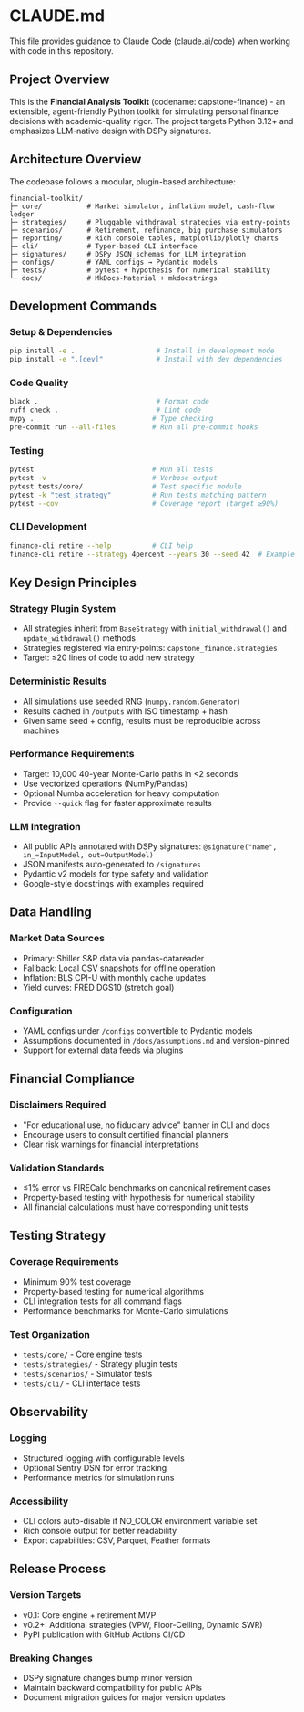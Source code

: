 # CLAUDE.md

This file provides guidance to Claude Code (claude.ai/code) when working with code in this repository.

## Project Overview

This is the **Financial Analysis Toolkit** (codename: capstone-finance) - an extensible, agent-friendly Python toolkit for simulating personal finance decisions with academic-quality rigor. The project targets Python 3.12+ and emphasizes LLM-native design with DSPy signatures.

## Architecture Overview

The codebase follows a modular, plugin-based architecture:

```
financial-toolkit/
├─ core/           # Market simulator, inflation model, cash-flow ledger
├─ strategies/     # Pluggable withdrawal strategies via entry-points
├─ scenarios/      # Retirement, refinance, big purchase simulators
├─ reporting/      # Rich console tables, matplotlib/plotly charts
├─ cli/            # Typer-based CLI interface
├─ signatures/     # DSPy JSON schemas for LLM integration
├─ configs/        # YAML configs → Pydantic models
├─ tests/          # pytest + hypothesis for numerical stability
└─ docs/           # MkDocs-Material + mkdocstrings
```

## Development Commands

### Setup & Dependencies
```bash
pip install -e .                    # Install in development mode
pip install -e ".[dev]"             # Install with dev dependencies
```

### Code Quality
```bash
black .                             # Format code
ruff check .                        # Lint code
mypy .                             # Type checking
pre-commit run --all-files         # Run all pre-commit hooks
```

### Testing
```bash
pytest                             # Run all tests
pytest -v                          # Verbose output
pytest tests/core/                 # Test specific module
pytest -k "test_strategy"          # Run tests matching pattern
pytest --cov                       # Coverage report (target ≥90%)
```

### CLI Development
```bash
finance-cli retire --help          # CLI help
finance-cli retire --strategy 4percent --years 30 --seed 42  # Example run
```

## Key Design Principles

### Strategy Plugin System
- All strategies inherit from `BaseStrategy` with `initial_withdrawal()` and `update_withdrawal()` methods
- Strategies registered via entry-points: `capstone_finance.strategies`
- Target: ≤20 lines of code to add new strategy

### Deterministic Results
- All simulations use seeded RNG (`numpy.random.Generator`)
- Results cached in `/outputs` with ISO timestamp + hash
- Given same seed + config, results must be reproducible across machines

### Performance Requirements
- Target: 10,000 40-year Monte-Carlo paths in <2 seconds
- Use vectorized operations (NumPy/Pandas)
- Optional Numba acceleration for heavy computation
- Provide `--quick` flag for faster approximate results

### LLM Integration
- All public APIs annotated with DSPy signatures: `@signature("name", in_=InputModel, out=OutputModel)`
- JSON manifests auto-generated to `/signatures`
- Pydantic v2 models for type safety and validation
- Google-style docstrings with examples required

## Data Handling

### Market Data Sources
- Primary: Shiller S&P data via pandas-datareader
- Fallback: Local CSV snapshots for offline operation
- Inflation: BLS CPI-U with monthly cache updates
- Yield curves: FRED DGS10 (stretch goal)

### Configuration
- YAML configs under `/configs` convertible to Pydantic models
- Assumptions documented in `/docs/assumptions.md` and version-pinned
- Support for external data feeds via plugins

## Financial Compliance

### Disclaimers Required
- "For educational use, no fiduciary advice" banner in CLI and docs
- Encourage users to consult certified financial planners
- Clear risk warnings for financial interpretations

### Validation Standards
- ≤1% error vs FIRECalc benchmarks on canonical retirement cases
- Property-based testing with hypothesis for numerical stability
- All financial calculations must have corresponding unit tests

## Testing Strategy

### Coverage Requirements
- Minimum 90% test coverage
- Property-based testing for numerical algorithms
- CLI integration tests for all command flags
- Performance benchmarks for Monte-Carlo simulations

### Test Organization
- `tests/core/` - Core engine tests
- `tests/strategies/` - Strategy plugin tests  
- `tests/scenarios/` - Simulator tests
- `tests/cli/` - CLI interface tests

## Observability

### Logging
- Structured logging with configurable levels
- Optional Sentry DSN for error tracking
- Performance metrics for simulation runs

### Accessibility
- CLI colors auto-disable if NO_COLOR environment variable set
- Rich console output for better readability
- Export capabilities: CSV, Parquet, Feather formats

## Release Process

### Version Targets
- v0.1: Core engine + retirement MVP
- v0.2+: Additional strategies (VPW, Floor-Ceiling, Dynamic SWR)
- PyPI publication with GitHub Actions CI/CD

### Breaking Changes
- DSPy signature changes bump minor version
- Maintain backward compatibility for public APIs
- Document migration guides for major version updates